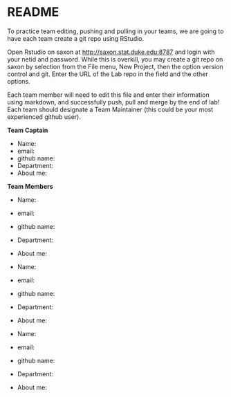 # README 

To practice team editing, pushing and pulling in your teams, we are going to have each team create a git repo  using RStudio.

Open Rstudio on saxon at http://saxon.stat.duke.edu:8787 and login with your netid and password.
While this is overkill, you may create a git repo on saxon by selection from the File menu, New Project, then the option version control and git.  Enter the URL of the Lab repo in the field and the other options.

Each team member will need to edit this file and enter their information using markdown, and successfully push, pull and merge by the end of lab!  Each team should designate a Team Maintainer  (this could be your most experienced github user).


**Team Captain**  

* Name: 
* email:
* github name:
* Department:
* About me: 

**Team Members**

* Name: 
* email: 
* github name:
* Department:
* About me: 

* Name:
* email:
* github name:
* Department:
* About me: 

* Name:
* email:
* github name:
* Department:
* About me: 
